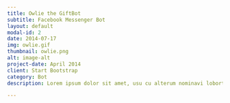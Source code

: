 ```yaml
---
title: Owlie the GiftBot
subtitle: Facebook Messenger Bot
layout: default
modal-id: 2
date: 2014-07-17
img: owlie.gif
thumbnail: owlie.png
alt: image-alt
project-date: April 2014
client: Start Bootstrap
category: Bot
description: Lorem ipsum dolor sit amet, usu cu alterum nominavi lobortis. At duo novum diceret. Tantas apeirian vix et, usu sanctus postulant inciderint ut, populo diceret necessitatibus in vim. Cu eum dicam feugiat noluisse.

---
```

